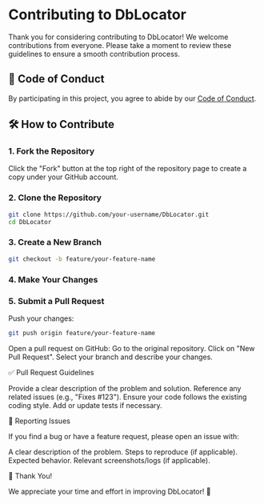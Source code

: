 # Contributing to DbLocator

Thank you for considering contributing to DbLocator! We welcome contributions from everyone. Please take a moment to review these guidelines to ensure a smooth contribution process.

## 📜 Code of Conduct
By participating in this project, you agree to abide by our [Code of Conduct](CODE_OF_CONDUCT.md).

## 🛠 How to Contribute

### 1. Fork the Repository
Click the "Fork" button at the top right of the repository page to create a copy under your GitHub account.

### 2. Clone the Repository
```sh
git clone https://github.com/your-username/DbLocator.git
cd DbLocator
```

### 3. Create a New Branch
```sh
git checkout -b feature/your-feature-name
```

### 4. Make Your Changes

### 5. Submit a Pull Request

Push your changes:
```sh
git push origin feature/your-feature-name
```

Open a pull request on GitHub:
    Go to the original repository.
    Click on "New Pull Request".
    Select your branch and describe your changes.

✅ Pull Request Guidelines

  Provide a clear description of the problem and solution.
  Reference any related issues (e.g., "Fixes #123").
  Ensure your code follows the existing coding style.
  Add or update tests if necessary.

📝 Reporting Issues

If you find a bug or have a feature request, please open an issue with:

  A clear description of the problem.
  Steps to reproduce (if applicable).
  Expected behavior.
  Relevant screenshots/logs (if applicable).

🎉 Thank You!

We appreciate your time and effort in improving DbLocator! 🚀
